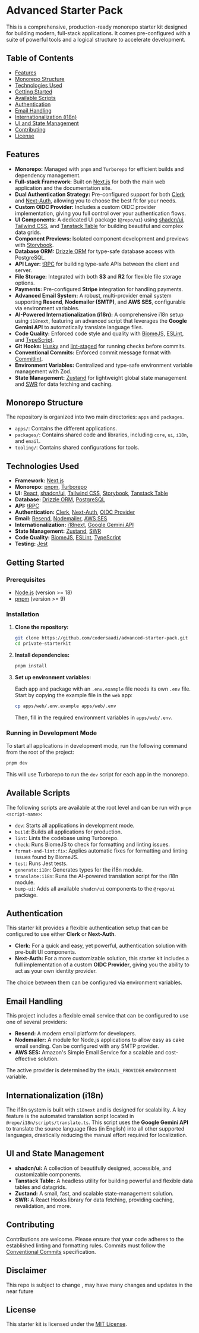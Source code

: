 # Advanced Starter Pack

This is a comprehensive, production-ready monorepo starter kit designed for building modern, full-stack applications. It comes pre-configured with a suite of powerful tools and a logical structure to accelerate development.

## Table of Contents

- [Features](#features)
- [Monorepo Structure](#monorepo-structure)
- [Technologies Used](#technologies-used)
- [Getting Started](#getting-started)
- [Available Scripts](#available-scripts)
- [Authentication](#authentication)
- [Email Handling](#email-handling)
- [Internationalization (i18n)](#internationalization-i18n)
- [UI and State Management](#ui-and-state-management)
- [Contributing](#contributing)
- [License](#license)

## Features

- **Monorepo:** Managed with `pnpm` and `Turborepo` for efficient builds and dependency management.
- **Full-stack Framework:** Built on [Next.js](https://nextjs.org/) for both the main web application and the documentation site.
- **Dual Authentication Strategy:** Pre-configured support for both [Clerk](https://clerk.com/) and [Next-Auth](https://next-auth.js.org/), allowing you to choose the best fit for your needs.
- **Custom OIDC Provider:** Includes a custom OIDC provider implementation, giving you full control over your authentication flows.
- **UI Components:** A dedicated UI package (`@repo/ui`) using [shadcn/ui](https://ui.shadcn.com/), [Tailwind CSS](https://tailwindcss.com/), and [Tanstack Table](https://tanstack.com/table/v8) for building beautiful and complex data grids.
- **Component Previews:** Isolated component development and previews with [Storybook](https://storybook.js.org/).
- **Database ORM:** [Drizzle ORM](https://orm.drizzle.team/) for type-safe database access with PostgreSQL.
- **API Layer:** [tRPC](https://trpc.io/) for building type-safe APIs between the client and server.
- **File Storage:** Integrated with both **S3** and **R2** for flexible file storage options.
- **Payments:** Pre-configured **Stripe** integration for handling payments.
- **Advanced Email System:** A robust, multi-provider email system supporting **Resend**, **Nodemailer (SMTP)**, and **AWS SES**, configurable via environment variables.
- **AI-Powered Internationalization (i18n):** A comprehensive i18n setup using `i18next`, featuring an advanced script that leverages the **Google Gemini API** to automatically translate language files.
- **Code Quality:** Enforced code style and quality with [BiomeJS](https://biomejs.dev/), [ESLint](https://eslint.org/), and [TypeScript](https://www.typescriptlang.org/).
- **Git Hooks:** [Husky](https://typicode.github.io/husky/) and [lint-staged](https://github.com/okonet/lint-staged) for running checks before commits.
- **Conventional Commits:** Enforced commit message format with [Commitlint](https://commitlint.js.org/).
- **Environment Variables:** Centralized and type-safe environment variable management with Zod.
- **State Management:** [Zustand](https://github.com/pmndrs/zustand) for lightweight global state management and [SWR](https://swr.vercel.app/) for data fetching and caching.

## Monorepo Structure

The repository is organized into two main directories: `apps` and `packages`.

-   `apps/`: Contains the different applications.
-   `packages/`: Contains shared code and libraries, including `core`, `ui`, `i18n`, and `email`.
-   `tooling/`: Contains shared configurations for tools.

## Technologies Used

-   **Framework:** [Next.js](https://nextjs.org/)
-   **Monorepo:** [pnpm](https://pnpm.io/), [Turborepo](https://turbo.build/)
-   **UI:** [React](https://react.dev/), [shadcn/ui](https://ui.shadcn.com/), [Tailwind CSS](https://tailwindcss.com/), [Storybook](https://storybook.js.org/), [Tanstack Table](https://tanstack.com/table/v8)
-   **Database:** [Drizzle ORM](https://orm.drizzle.team/), [PostgreSQL](https://www.postgresql.org/)
-   **API:** [tRPC](https://trpc.io/)
-   **Authentication:** [Clerk](https://clerk.com/), [Next-Auth](https://next-auth.js.org/), [OIDC Provider](https://github.com/panva/node-oidc-provider)
-   **Email:** [Resend](https://resend.com/), [Nodemailer](https://nodemailer.com/), [AWS SES](https://aws.amazon.com/ses/)
-   **Internationalization:** [i18next](https://www.i18next.com/), [Google Gemini API](https://ai.google.dev/)
-   **State Management:** [Zustand](https://github.com/pmndrs/zustand), [SWR](https://swr.vercel.app/)
-   **Code Quality:** [BiomeJS](https://biomejs.dev/), [ESLint](https://eslint.org/), [TypeScript](https://www.typescriptlang.org/)
-   **Testing:** [Jest](https://jestjs.io/)

## Getting Started

### Prerequisites

-   [Node.js](https://nodejs.org/en/) (version >= 18)
-   [pnpm](https://pnpm.io/) (version >= 9)

### Installation

1.  **Clone the repository:**

    ```bash
    git clone https://github.com/codersaadi/advanced-starter-pack.git
    cd private-starterkit
    ```

2.  **Install dependencies:**

    ```bash
    pnpm install
    ```

3.  **Set up environment variables:**

    Each app and package with an `.env.example` file needs its own `.env` file. Start by copying the example file in the `web` app:

    ```bash
    cp apps/web/.env.example apps/web/.env
    ```

    Then, fill in the required environment variables in `apps/web/.env`.

### Running in Development Mode

To start all applications in development mode, run the following command from the root of the project:

```bash
pnpm dev
```

This will use Turborepo to run the `dev` script for each app in the monorepo.

## Available Scripts

The following scripts are available at the root level and can be run with `pnpm <script-name>`:

-   `dev`: Starts all applications in development mode.
-   `build`: Builds all applications for production.
-   `lint`: Lints the codebase using Turborepo.
-   `check`: Runs BiomeJS to check for formatting and linting issues.
-   `format-and-lint:fix`: Applies automatic fixes for formatting and linting issues found by BiomeJS.
-   `test`: Runs Jest tests.
-   `generate:i18n`: Generates types for the i18n module.
-   `translate:i18n`: Runs the AI-powered translation script for the i18n module.
-   `bump-ui`: Adds all available `shadcn/ui` components to the `@repo/ui` package.

## Authentication

This starter kit provides a flexible authentication setup that can be configured to use either **Clerk** or **Next-Auth**.

-   **Clerk:** For a quick and easy, yet powerful, authentication solution with pre-built UI components.
-   **Next-Auth:** For a more customizable solution, this starter kit includes a full implementation of a custom **OIDC Provider**, giving you the ability to act as your own identity provider.

The choice between them can be configured via environment variables.

## Email Handling

This project includes a flexible email service that can be configured to use one of several providers:

-   **Resend:** A modern email platform for developers.
-   **Nodemailer:** A module for Node.js applications to allow easy as cake email sending. Can be configured with any SMTP provider.
-   **AWS SES:** Amazon's Simple Email Service for a scalable and cost-effective solution.

The active provider is determined by the `EMAIL_PROVIDER` environment variable.

## Internationalization (i18n)

The i18n system is built with `i18next` and is designed for scalability. A key feature is the automated translation script located in `@repo/i18n/scripts/translate.ts`. This script uses the **Google Gemini API** to translate the source language files (in English) into all other supported languages, drastically reducing the manual effort required for localization.

## UI and State Management

-   **shadcn/ui:** A collection of beautifully designed, accessible, and customizable components.
-   **Tanstack Table:** A headless utility for building powerful and flexible data tables and datagrids.
-   **Zustand:** A small, fast, and scalable state-management solution.
-   **SWR:** A React Hooks library for data fetching, providing caching, revalidation, and more.

## Contributing

Contributions are welcome. Please ensure that your code adheres to the established linting and formatting rules. Commits must follow the [Conventional Commits](https://www.conventionalcommits.org/en/v1.0.0/) specification.

## Disclaimer

This repo is subject to change , may have many changes and updates in the near future

## License

This starter kit is licensed under the [MIT License](LICENSE).
